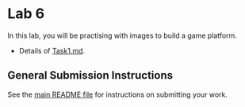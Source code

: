 # Lab 6

In this lab, you will be practising with images to build a game platform.

- Details of [Task1.md](Task1.md).

## General Submission Instructions

See the [main README file](../../README.md) for instructions on submitting your work.